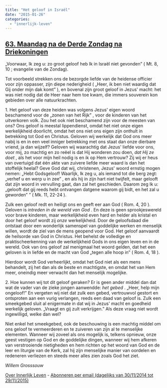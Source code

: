 ```yaml
---
title: "Het geloof in Israël"
date: "2015-01-26"
categories: 
  - "innerlijk-leven"
---
```


## [63\. Maandag na de Derde Zondag na Driekoningen](http://ift.tt/1JJVNVj)

„Voorwaar, Ik zeg u: zo groot geloof heb Ik in Israël niet gevonden” ( Mt. 8, 10 ; evangelie van de Zondag).

Tot voorbeeld strekken ons de bezorgde liefde van de heidense officier voor zijn oppasser, zijn diepe nederigheid ( „Heer, ik ben niet waardig dat Gij onder mijn dak komt” ), en bovenal zijn groot geloof in Jezus' macht: het was niet nodig dat de Heer naar hem toe kwam, die immers souverein kon gebieden over alle natuurkrachten.

1\. Het geloof van deze heiden was volgens Jezus' eigen woord beschamend voor de „zonen van het Rijk” , voor de kinderen van het uitverkoren volk. Zou het ook niet beschamend zijn voor de meesten van ons? Ons geloof is meestal lippendienst, omdat het niet onze eigen werkelijkheid doorlicht, omdat het ons niet ons eigen zijn onthult in betrekking tot God en Christus. Geloven wij werkelijk dat God ons meer nabij is en in een veel inniger betrekking met ons staat dan onze dierbare vriend, ja dan wijzelf? Geloven wij waarachtig dat Jezus' liefde voor ons, voor mij, zo machtig en zo reëel is dat Hij wonderen zou doen, _dat Hij ze doet_ , als het voor mijn heil nodig is en ik op Hem vertrouw? Zij wij er heus van overtuigd dat één akte van zuivere liefde meer waard is dan het stoffelijk heelal? Geve God dat wij, christenen, Jezus' woord ernstig mogen nemen: „Hebt Godsgeloof! Waarlijk, Ik zeg u, als iemand tot die berg zegt: „verhef u en werp u in zee” , en als hij in zijn hart niet twijfelt, maar gelooft dat zijn woord in vervulling gaat, dan zal het geschieden. Daarom zeg Ik u: „gelooft dat gij reeds hebt ontvangen datgene waarom gij bidt, en het zal u geworden” ” ( Mk. 11, 22-24 ).

Zulk een geloof redt en heiligt ons en geeft eer aan God ( Rom. 4, 20 ). Geloven is _intreden in de wereld van God_ . En deze is geen sprookjeswereld voor brave kinderen, maar werkelijkheid even hard en helder als kristal en door het geloof wordt zij _onze_ werkelijkheid. Door de geloofsdaad die ontstaat door een wonderlijk samenspel van goddelijke werken en menselijk willen, wordt de ziel van de mens geopend voor God. Het geloof aanvaardt de heilsorde van God in Christus. Het behelst de volledige en praktischeerkenning van de werkelijkheid Gods in ons eigen leven en in de wereld. Ook van óns geloof zal menigmaal het woord gelden, dat het een geloven is in liefde en de macht van God „tegen alle hoop in” ( Rom. 4, 18 ).

Hierdoor wordt God verheerlijkt, omdat het God niet als een mens behandelt, zij het dan als de beste en machtigste, en omdat het van Hem meer, oneindig meer verwacht dan het menselijk mogelijke.

2\. Hoe kunnen wij tot dit geloof geraken? Er is geen ander middel dan dat wat de vader van de zieke jongen aanwendde: _het gebed_ . „Heer, help mijn ongeloof!” En vergeten wij niet dat zulk een gebed, vertrouwvol gestort en ontsproten aan een vurig verlangen, reeds een daad van geloof is. Zulk een smeekgebed sluit al enigermate in dat wij in Jezus' macht en goedheid werkelijk geloven. „Vraagt en gij zult verkrijgen.” Als deze vraag niet wordt ingewilligd, welke dan wel?

Niet enkel het smeekgebed, ook de beschouwing is een machtig middel om ons geloof te vermeerderen en te zuiveren van zijn al te menselijke elementen. Wanneer wij zoveel als ons mogelijk is, telkens opnieuw, onze geest vestigen op God en de goddelijke dingen, wanneer wij hem afkeren van verstrooiende nietigheden en hem richten op het woord van God en de leer en liturgie van de Kerk, zal hij zijn menselijke manier van oordelen en redeneren verliezen en steeds meer alles zien zoals God het ziet.

_Willem Grosssouw_

[Over Innerlijk Leven](http://ift.tt/1y6X5mY) - [Abonneren per email (dagelijks van 30/11/2014 tot 29/11/2015)](http://eepurl.com/9P3DT)
